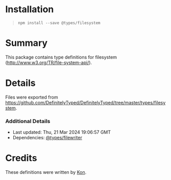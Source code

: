 # Installation
> `npm install --save @types/filesystem`

# Summary
This package contains type definitions for filesystem (http://www.w3.org/TR/file-system-api/).

# Details
Files were exported from https://github.com/DefinitelyTyped/DefinitelyTyped/tree/master/types/filesystem.

### Additional Details
 * Last updated: Thu, 21 Mar 2024 19:06:57 GMT
 * Dependencies: [@types/filewriter](https://npmjs.com/package/@types/filewriter)

# Credits
These definitions were written by [Kon](http://phyzkit.net/).
